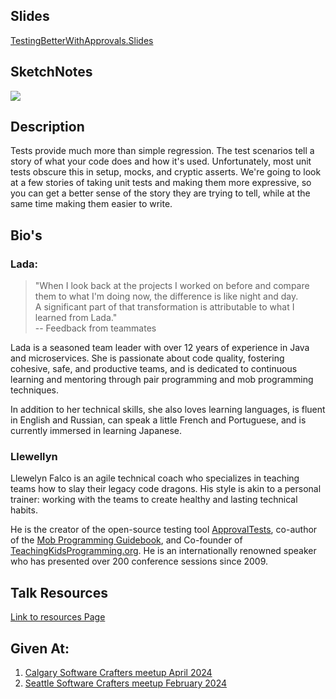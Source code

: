 
## Slides
  [TestingBetterWithApprovals.Slides](https://github.com/LearnWithLlew/TestingBetterWithApprovals.Slides)


## SketchNotes
  ![](https://github.com/LearnWithLlew/TestingBetterWithApprovals.Slides/blob/main/slides/TestingBetterwithApprovals.png?raw=true)


## Description 

Tests provide much more than simple regression. The test scenarios tell a story of what your code does and how it's used. Unfortunately, most unit tests obscure this in setup, mocks, and cryptic asserts. We're going to look at a few stories of taking unit tests and making them more expressive, so you can get a better sense of the story they are trying to tell, while at the same time making them easier to write.


## Bio's
### Lada:
> "When I look back at the projects I worked on before and compare them to what I'm doing now, the difference is like night and day.  
> A significant part of that transformation is attributable to what I learned from Lada."  
> -- Feedback from teammates

Lada is a seasoned team leader with over 12 years of experience in Java and microservices. She is passionate about code quality, fostering cohesive, safe, and productive teams, and is dedicated to continuous learning and mentoring through pair programming and mob programming techniques.

In addition to her technical skills, she also loves learning languages, is fluent in English and Russian, can speak a little French and Portuguese, and is currently immersed in learning Japanese.

### Llewellyn
Llewelyn Falco is an agile technical coach who specializes in teaching teams how to slay their legacy code dragons. His style is akin to a personal trainer: working with the teams to create healthy and lasting technical habits.

He is the creator of the open-source testing tool [ApprovalTests](https:///www.approvaltests.com), co-author of the [Mob Programming Guidebook](http://www.mobprogrammingguidebook.com/), and Co-founder of [TeachingKidsProgramming.org](https://teachingkidsprogramming.org/). He is an internationally renowned speaker who has presented over 200 conference sessions since 2009.

## Talk Resources
[Link to resources Page](https://github.com/isidore/Talks/blob/master/BetterTestingWithApprovals.md)

## Given At:
1. [Calgary Software Crafters meetup April 2024](https://www.meetup.com/calgary-software-crafters/events/300177416/)
1. [Seattle Software Crafters meetup February 2024](https://www.meetup.com/seattle-software-craftsmanship/events/294309406/)
